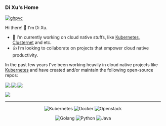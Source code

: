 ### Di Xu's Home 

[![ghpvc](https://komarev.com/ghpvc/?username=dixudx)](https://komarev.com/ghpvc/?username=dixudx)

Hi there! 👋 I'm Di Xu.

- 🔭 I’m currently working on cloud native stuffs, like [Kubernetes](https://github.com/kubernetes/kubernetes), [Clusternet](https://github.com/clusternet/clusternet) and etc.
- 👍 I’m looking to collaborate on projects that empower cloud native productivity.

In the past few years I've been working heavily in cloud native projects like [Kubernetes](https://github.com/kubernetes/kubernetes) and have created and/or maintain the following open-source repos:

<a href="https://github.com/clusternet/clusternet">
  <img align="center" src="https://github-readme-stats.vercel.app/api/pin/?username=clusternet&repo=clusternet" />
</a>
<a href="https://github.com/clusternet/kubectl-clusternet">
  <img align="center" src="https://github-readme-stats.vercel.app/api/pin/?username=clusternet&repo=kubectl-clusternet" />
</a>
<a href="https://github.com/dixudx/rtcclient">
  <img align="center" src="https://github-readme-stats.vercel.app/api/pin/?username=dixudx&repo=rtcclient" />
</a>

![](https://github-readme-stats.vercel.app/api?username=dixudx&theme=buefy&show_icons=true)

---
<p align="center">
  <img alt="Kubernetes" src="https://img.shields.io/static/v1?style=flat&logo=Kubernetes&label=&message=Kubernetes&color=767676">
  <img alt="Docker" src="https://img.shields.io/static/v1?style=flat&logo=Docker&label=&message=Docker&color=767676">
  <img alt="Openstack" src="https://img.shields.io/static/v1?style=flat&logo=Openstack&label=&message=Openstack&color=767676">
</p>

<p align="center">
  <img alt="Golang" src="https://img.shields.io/static/v1?style=flat&logo=Go&label=&message=Golang&color=767676">
  <img alt="Python" src="https://img.shields.io/static/v1?style=flat&logo=Python&label=&message=Python&color=767676">
  <img alt="Java" src="https://img.shields.io/static/v1?style=flat&logo=Java&label=&message=Java&color=767676">
</p>

